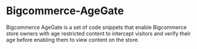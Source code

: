 Bigcommerce-AgeGate
===================

Bigcommerce AgeGate is a set of code snippets that enable Bigcommerce store owners with age restricted content to intercept visitors and verify their age before enabling them to view content on the store.
